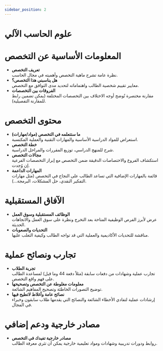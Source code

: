 ```yaml
---
sidebar_position: 2
---
```


# علوم الحاسب الآلي

# المعلومات الأساسية عن التخصص
- **تعريف التخصص**  
  نظرة عامة تشرح ماهية التخصص وأهميته في مجال الحاسب.
- **هل يناسبني هذا التخصص؟**  
  معايير تقييم شخصية الطالب واهتماماته لتحديد مدى التوافق مع التخصص.
- **الفروقات بين التخصصات**  
  مقارنة مختصرة تُوضح أوجه الاختلاف بين التخصصات المختلفة (يمكن تضمين رابط للمقارنة التفصيلية).

# محتوى التخصص
- **ما ستتعلمه في التخصص (مواد/مهارات)**  
  استعراض للمواد الدراسية الأساسية والمهارات التقنية والعملية المكتسبة.
- **خطة التخصص**  
  شرح للمنهج الدراسي، توزيع المقررات والمراحل الدراسية.
- **مجالات التخصص**  
  استكشاف الفروع والاختصاصات الدقيقة ضمن التخصص مع إبراز التخصصات الفرعية إن وُجدت.
- **المهارات الداعمة**  
  قائمة بالمهارات الإضافية التي تساعد الطالب على النجاح في التخصص (مثل مهارات التفكير النقدي، حل المشكلات، البرمجة…).

# الآفاق المستقبلية
- **الوظائف المستقبلية وسوق العمل**  
  عرض لأبرز الفرص الوظيفية المتاحة بعد التخرج ونظرة على سوق العمل والاتجاهات الحديثة.
- **التحديات والصعوبات**  
  مناقشة للتحديات الأكاديمية والعملية التي قد تواجه الطالب وكيفية التغلب عليها.

# تجارب ونصائح عملية
- **تجربة الطلاب**  
  تجارب عملية وشهادات من دفعات سابقة (مثلاً دفعة 44 وما قبل) لمساعدة الطالب على فهم واقع التخصص.
- **معلومات مغلوطة عن التخصص وتصحيحها**  
  توضيح التصورات الخاطئة وتصحيح المفاهيم الشائعة.
- **نصائح عامة وأغلاط لاتطيح فيها**  
  إرشادات عملية لتفادي الأخطاء الشائعة والنصائح التي يقدمها طلاب سابقون وخبراء في المجال.

# مصادر خارجية ودعم إضافي
- **مصادر خارجية تفيدك في التخصص**  
  روابط ودورات تدريبية وشهادات ومواد تعليمية خارجية يمكن أن تثري معرفة الطالب.
